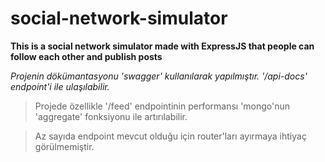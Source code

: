 # social-network-simulator

**This is a social network simulator made with ExpressJS that people can follow each other and publish posts**

_Projenin dökümantasyonu 'swagger' kullanılarak yapılmıştır. '/api-docs' endpoint'i ile ulaşılabilir._

> Projede özellikle '/feed' endpointinin performansı 'mongo'nun 'aggregate' fonksiyonu ile artırılabilir.

> Az sayıda endpoint mevcut olduğu için router'ları ayırmaya ihtiyaç görülmemiştir.
